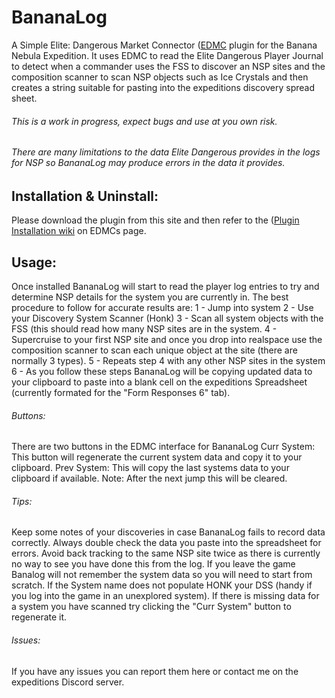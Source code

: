 # BananaLog

A Simple Elite: Dangerous Market Connector ([EDMC](https://github.com/EDCD/EDMarketConnector) plugin for the Banana Nebula Expedition.
It uses EDMC to read the Elite Dangerous Player Journal to detect when a commander uses the FSS to discover an NSP sites and the composition scanner to scan NSP objects such as Ice Crystals and then creates a string suitable for pasting into the expeditions discovery spread sheet.

###### This is a work in progress, expect bugs and use at you own risk.
###### There are many limitations to the data Elite Dangerous provides in the logs for NSP so BananaLog may produce errors in the data it provides.

## Installation & Uninstall:
Please download the plugin from this site and then refer to the ([Plugin Installation wiki](https://github.com/EDCD/EDMarketConnector/wiki/Plugins) on EDMCs page.

## Usage:
Once installed BananaLog will start to read the player log entries to try and determine NSP details for the system you are currently in.
The best procedure to follow for accurate results are:
1 - Jump into system
2 - Use your Discovery System Scanner (Honk)
3 - Scan all system objects with the FSS (this should read how many NSP sites are in the system.
4 - Supercruise to your first NSP site and once you drop into realspace use the composition scanner to scan each unique object at the site (there are normally 3 types).
5 - Repeats step 4 with any other NSP sites in the system
6 - As you follow these steps BananaLog will be copying updated data to your clipboard to paste into a blank cell on the expeditions Spreadsheet (currently formated for the "Form Responses 6" tab).

###### Buttons:
There are two buttons in the EDMC interface for BananaLog
Curr System: This button will regenerate the current system data and copy it to your clipboard.
Prev System: This will copy the last systems data to your clipboard if available. Note: After the next jump this will be cleared.

###### Tips:
Keep some notes of your discoveries in case BananaLog fails to record data correctly.
Always double check the data you paste into the spreadsheet for errors.
Avoid back tracking to the same NSP site twice as there is currently no way to see you have done this from the log.
If you leave the game Banalog will not remember the system data so you will need to start from scratch.
If the System name does not populate HONK your DSS (handy if you log into the game in an unexplored system).
If there is missing data for a system you have scanned try clicking the "Curr System" button to regenerate it.

###### Issues:
If you have any issues you can report them here or contact me on the expeditions Discord server. 




